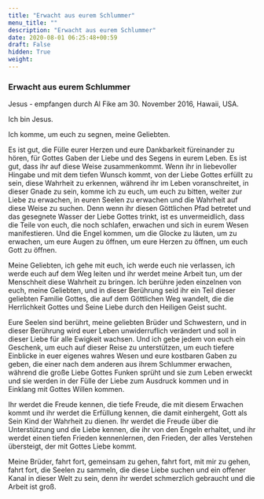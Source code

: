 ```yaml
---
title: "Erwacht aus eurem Schlummer"
menu_title: ""
description: "Erwacht aus eurem Schlummer"
date: 2020-08-01 06:25:48+00:59
draft: False
hidden: True
weight:
---
```

### Erwacht aus eurem Schlummer

Jesus - empfangen durch Al Fike am 30. November 2016, Hawaii, USA.

Ich bin Jesus.

Ich komme, um euch zu segnen, meine Geliebten.

Es ist gut, die Fülle eurer Herzen und eure Dankbarkeit füreinander zu hören, für Gottes Gaben der Liebe und des Segens in eurem Leben. Es ist gut, dass ihr auf diese Weise zusammenkommt. Wenn ihr in liebevoller Hingabe und mit dem tiefen Wunsch kommt, von der Liebe Gottes erfüllt zu sein, diese Wahrheit zu erkennen, während ihr im Leben voranschreitet, in dieser Gnade zu sein, komme ich zu euch, um euch zu bitten, weiter zur Liebe zu erwachen, in euren Seelen zu erwachen und die Wahrheit auf diese Weise zu suchen. Denn wenn ihr diesen Göttlichen Pfad betretet und das gesegnete Wasser der Liebe Gottes trinkt, ist es unvermeidlich, dass die Teile von euch, die noch schlafen, erwachen und sich in eurem Wesen manifestieren. Und die Engel kommen, um die Glocke zu läuten, um zu erwachen, um eure Augen zu öffnen, um eure Herzen zu öffnen, um euch Gott zu öffnen.

Meine Geliebten, ich gehe mit euch, ich werde euch nie verlassen, ich werde euch auf dem Weg leiten und ihr werdet meine Arbeit tun, um der Menschheit diese Wahrheit zu bringen. Ich berühre jeden einzelnen von euch, meine Geliebten, und in dieser Berührung seid ihr ein Teil dieser geliebten Familie Gottes, die auf dem Göttlichen Weg wandelt, die die Herrlichkeit Gottes und Seine Liebe durch den Heiligen Geist sucht.

Eure Seelen sind berührt, meine geliebten Brüder und Schwestern, und in dieser Berührung wird euer Leben unwiderruflich verändert und soll in dieser Liebe für alle Ewigkeit wachsen. Und ich gebe jedem von euch ein Geschenk, um euch auf dieser Reise zu unterstützen, um euch tiefere Einblicke in euer eigenes wahres Wesen und eure kostbaren Gaben zu geben, die einer nach dem anderen aus ihrem Schlummer erwachen, während die große Liebe Gottes Funken sprüht und sie zum Leben erweckt und sie werden in der Fülle der Liebe zum Ausdruck kommen und in Einklang mit Gottes Willen kommen.

Ihr werdet die Freude kennen, die tiefe Freude, die mit diesem Erwachen kommt und ihr werdet die Erfüllung kennen, die damit einhergeht, Gott als Sein Kind der Wahrheit zu dienen. Ihr werdet die Freude über die Unterstützung und die Liebe kennen, die ihr von den Engeln erhaltet, und ihr werdet einen tiefen Frieden kennenlernen, den Frieden, der alles Verstehen übersteigt, der mit Gottes Liebe kommt.

Meine Brüder, fahrt fort, gemeinsam zu gehen, fahrt fort, mit mir zu gehen, fahrt fort, die Seelen zu sammeln, die diese Liebe suchen und ein offener Kanal in dieser Welt zu sein, denn ihr werdet schmerzlich gebraucht und die Arbeit ist groß.
